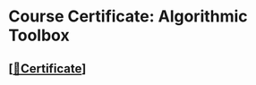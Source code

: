 # Course Certificate: Algorithmic Toolbox

##  [[📝Certificate](https://coursera.org/share/7b4edfcfa7dd6c5e86208e4ccbef872f)]